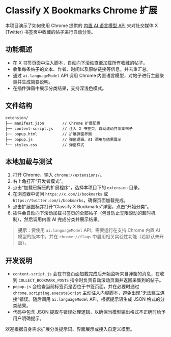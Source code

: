 # Classify X Bookmarks Chrome 扩展

本项目演示了如何使用 Chrome 提供的 [内置 AI 语言模型 API](https://developer.chrome.com/docs/ai/built-in-apis?hl=zh-cn) 来对社交媒体 X (Twitter) 书签页中收藏的帖子进行自动分类。

## 功能概述

- 在 X 书签页面中注入脚本，自动向下滚动直至加载所有收藏的帖子。
- 收集每条帖子的文本、作者、时间以及原帖链接等信息，并去重汇总。
- 通过 `ai.languageModel` API 调用 Chrome 内置语言模型，对帖子进行主题聚类并生成简要说明。
- 在插件弹窗中展示分类结果，支持深浅色模式。

## 文件结构

```
extension/
├── manifest.json        // Chrome 扩展配置
├── content-script.js    // 注入 X 书签页，自动滚动并采集帖子
├── popup.html           // 扩展弹窗界面
├── popup.js             // 弹窗逻辑、AI 调用与结果展示
└── styles.css           // 弹窗样式
```

## 本地加载与测试

1. 打开 Chrome，输入 `chrome://extensions/`。
2. 右上角打开“开发者模式”。
3. 点击“加载已解压的扩展程序”，选择本项目下的 `extension` 目录。
4. 在浏览器中访问 `https://x.com/i/bookmarks` 或 `https://twitter.com/i/bookmarks`，确保页面加载完成。
5. 点击扩展图标并打开“Classify X Bookmarks”弹窗，点击“开始分类”。
6. 插件会自动向下滚动加载书签页的全部帖子（包含防止无限滚动的超时机制），然后调用内置 AI 完成分类并展示结果。

> **提示**：要使用 `ai.languageModel` API，需要运行在支持 Chrome 内置 AI 模型的版本中，并在 `chrome://flags` 中启用相关实验性功能（若默认未开启）。

## 开发说明

- `content-script.js` 会在书签页面加载完成后开始监听来自弹窗的消息，在收到 `COLLECT_BOOKMARK_POSTS` 指令时负责自动滚动页面并返回采集到的帖子。
- `popup.js` 会检查当前标签页是否位于书签页面，并在必要时通过 `chrome.scripting.executeScript` 主动注入内容脚本，避免出现“无法建立连接”错误。随后调用 `ai.languageModel` API，根据提示语生成 JSON 格式的分类结果。
- 代码中包含 JSON 提取与错误处理逻辑，以确保当模型输出格式不正确时给予用户明确提示。

欢迎根据自身需求扩展分类提示词、界面展示或接入自定义模型。
